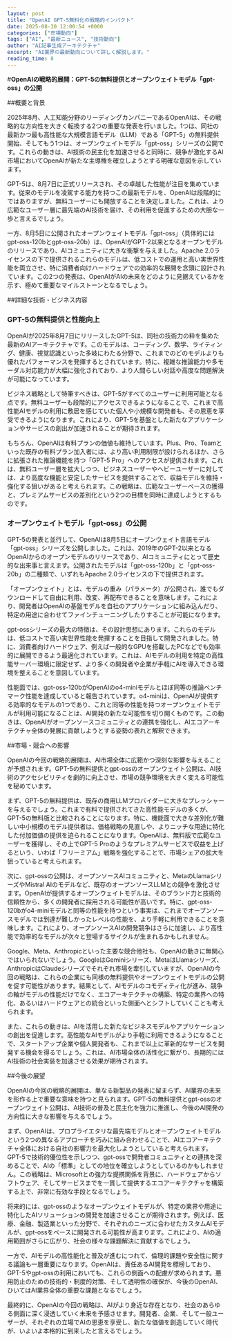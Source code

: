 ```yaml
---
layout: post
title: "OpenAI GPT-5無料化の戦略的インパクト"
date: 2025-08-30 12:00:54 +0000
categories: ["市場動向"]
tags: ["AI", "最新ニュース", "技術動向"]
author: "AI記事生成アーキテクチャ"
excerpt: "AI業界の最新動向について詳しく解説します。"
reading_time: 8
---
```

#**OpenAIの戦略的展開：GPT-5の無料提供とオープンウェイトモデル「gpt-oss」の公開**

##概要と背景

2025年8月、人工知能分野のリーディングカンパニーであるOpenAIは、その戦略的な方向性を大きく転換する2つの重要な発表を行いました。1つは、同社の最新かつ最も高性能な大規模言語モデル（LLM）である「GPT-5」の無料提供開始、そしてもう1つは、オープンウェイトモデル「gpt-oss」シリーズの公開です。これらの動きは、AI技術の民主化を加速させると同時に、競争が激化するAI市場においてOpenAIが新たな主導権を確立しようとする明確な意図を示しています。

GPT-5は、8月7日に正式リリースされ、その卓越した性能が注目を集めています。従来のモデルを凌駕する能力を持つこの最新モデルを、OpenAIは段階的にではありますが、無料ユーザーにも開放することを決定しました。これは、より広範なユーザー層に最先端のAI技術を届け、その利用を促進するための大胆な一歩と言えるでしょう。

一方、8月5日に公開されたオープンウェイトモデル「gpt-oss」（具体的にはgpt-oss-120bとgpt-oss-20b）は、OpenAIがGPT-2以来となるオープンモデルのリリースであり、AIコミュニティに大きな衝撃を与えました。Apache 2.0ライセンスの下で提供されるこれらのモデルは、低コストでの運用と高い実世界性能を両立させ、特に消費者向けハードウェアでの効率的な展開を念頭に設計されています。この2つの発表は、OpenAIがAIの未来をどのように見据えているかを示す、極めて重要なマイルストーンとなるでしょう。

##詳細な技術・ビジネス内容

### GPT-5の無料提供と性能向上

OpenAIが2025年8月7日にリリースしたGPT-5は、同社の技術力の粋を集めた最新のAIアーキテクチャです。このモデルは、コーディング、数学、ライティング、健康、視覚認識といった多岐にわたる分野で、これまでのどのモデルよりも優れたパフォーマンスを発揮するとされています。特に、複雑な推論能力や多モーダル対応能力が大幅に強化されており、より人間らしい対話や高度な問題解決が可能になっています。

ビジネス戦略として特筆すべきは、GPT-5がすべてのユーザーに利用可能となる点です。無料ユーザーも段階的にアクセスできるようになることで、これまで高性能AIモデルの利用に敷居を感じていた個人や小規模な開発者も、その恩恵を享受できるようになります。これにより、GPT-5を基盤とした新たなアプリケーションやサービスの創出が加速されることが期待されます。

もちろん、OpenAIは有料プランの価値も維持しています。Plus、Pro、Teamといった既存の有料プラン加入者には、より高い利用制限が設けられるほか、さらに拡張された推論機能を持つ「GPT-5 Pro」へのアクセスが提供されます。これは、無料ユーザー層を拡大しつつ、ビジネスユーザーやヘビーユーザーに対しては、より高度な機能と安定したサービスを提供することで、収益モデルを維持・強化する狙いがあると考えられます。この戦略は、広範なユーザーベースの獲得と、プレミアムサービスの差別化という2つの目標を同時に達成しようとするものです。

### オープンウェイトモデル「gpt-oss」の公開

GPT-5の発表と並行して、OpenAIは8月5日にオープンウェイト言語モデル「gpt-oss」シリーズを公開しました。これは、2019年のGPT-2以来となるOpenAIからのオープンモデルのリリースであり、AIコミュニティにとって歴史的な出来事と言えます。公開されたモデルは「gpt-oss-120b」と「gpt-oss-20b」の二種類で、いずれもApache 2.0ライセンスの下で提供されます。

「オープンウェイト」とは、モデルの重み（パラメータ）が公開され、誰でもダウンロードして自由に利用、改変、再配布できることを意味します。これにより、開発者はOpenAIの基盤モデルを自社のアプリケーションに組み込んだり、特定の用途に合わせてファインチューニングしたりすることが可能になります。

gpt-ossシリーズの最大の特徴は、その設計思想にあります。これらのモデルは、低コストで高い実世界性能を発揮することを目指して開発されました。特に、消費者向けハードウェア、例えば一般的なGPUを搭載したPCなどでも効率的に展開できるよう最適化されています。これは、AIモデルの利用を特定の高性能サーバー環境に限定せず、より多くの開発者や企業が手軽にAIを導入できる環境を整えることを意図しています。

性能面では、gpt-oss-120bがOpenAIのo4-miniモデルとほぼ同等の推論ベンチマーク性能を達成していると報告されています。o4-miniは、OpenAIが提供する効率的なモデルの1つであり、これと同等の性能を持つオープンウェイトモデルが利用可能になることは、AI開発の新たな可能性を切り開くものです。この動きは、OpenAIがオープンソースコミュニティとの連携を強化し、AIエコアーキテクチャ全体の発展に貢献しようとする姿勢の表れと解釈できます。

##市場・競合への影響

OpenAIの今回の戦略的展開は、AI市場全体に広範かつ深刻な影響を与えることが予想されます。GPT-5の無料提供とgpt-ossのオープンウェイト公開は、AI技術のアクセシビリティを劇的に向上させ、市場の競争環境を大きく変える可能性を秘めています。

まず、GPT-5の無料提供は、既存の商用LLMプロバイダーに大きなプレッシャーを与えるでしょう。これまで有料で提供されてきた高性能モデルの多くが、GPT-5の無料版と比較されることになります。特に、機能面で大きな差別化が難しい中小規模のモデル提供者は、価格戦略の見直しや、よりニッチな用途に特化した付加価値の提供を迫られることになります。OpenAIは、無料版で広範なユーザーを獲得し、その上でGPT-5 Proのようなプレミアムサービスで収益を上げるという、いわば「フリーミアム」戦略を強化することで、市場シェアの拡大を狙っていると考えられます。

次に、gpt-ossの公開は、オープンソースAIコミュニティと、MetaのLlamaシリーズやMistral AIのモデルなど、既存のオープンソースLLMとの競争を激化させます。OpenAIが提供するオープンウェイトモデルは、そのブランド力と技術的信頼性から、多くの開発者に採用される可能性が高いです。特に、gpt-oss-120bがo4-miniモデルと同等の性能を持つという事実は、これまでオープンソースモデルでは到達が難しかったレベルの性能を、より手軽に利用できることを意味します。これにより、オープンソースAIの開発競争はさらに加速し、より高性能で効率的なモデルが次々と登場するサイクルが生まれるかもしれません。

Google、Meta、Anthropicといった主要な競合他社も、OpenAIの動きに無関心ではいられないでしょう。GoogleはGeminiシリーズ、MetaはLlamaシリーズ、AnthropicはClaudeシリーズでそれぞれ市場を牽引していますが、OpenAIの今回の戦略は、これらの企業にも同様の無料提供やオープンウェイトモデルの公開を促す可能性があります。結果として、AIモデルのコモディティ化が進み、競争の軸がモデルの性能だけでなく、エコアーキテクチャの構築、特定の業界への特化、あるいはハードウェアとの統合といった側面へとシフトしていくことも考えられます。

また、これらの動きは、AIを活用した新たなビジネスモデルやアプリケーションの創出を促進します。高性能なAIモデルがより手軽に利用できるようになることで、スタートアップ企業や個人開発者も、これまで以上に革新的なサービスを開発する機会を得るでしょう。これは、AI市場全体の活性化に繋がり、長期的にはAI技術の社会実装を加速させる効果が期待されます。

##今後の展望

OpenAIの今回の戦略的展開は、単なる新製品の発表に留まらず、AI業界の未来を形作る上で重要な意味を持つと見られます。GPT-5の無料提供とgpt-ossのオープンウェイト公開は、AI技術の普及と民主化を強力に推進し、今後のAI開発の方向性に大きな影響を与えるでしょう。

まず、OpenAIは、プロプライエタリな最先端モデルとオープンウェイトモデルという2つの異なるアプローチを巧みに組み合わせることで、AIエコアーキテクチャ全体における自社の影響力を最大化しようとしていると考えられます。GPT-5で技術的優位性を示しつつ、gpt-ossで開発者コミュニティとの連携を深めることで、AIの「標準」としての地位を確立しようとしているのかもしれません。この戦略は、Microsoftとの強力な提携関係を背景に、ハードウェアからソフトウェア、そしてサービスまでを一貫して提供するエコアーキテクチャを構築する上で、非常に有効な手段となるでしょう。

将来的には、gpt-ossのようなオープンウェイトモデルが、特定の業界や用途に特化したAIソリューションの開発を加速させることが期待されます。例えば、医療、金融、製造業といった分野で、それぞれのニーズに合わせたカスタムAIモデルが、gpt-ossをベースに開発される可能性が高まります。これにより、AIの適用範囲がさらに広がり、社会の様々な課題解決に貢献するでしょう。

一方で、AIモデルの高性能化と普及が進むにつれて、倫理的課題や安全性に関する議論も一層重要になります。OpenAIは、責任あるAI開発を標榜しており、GPT-5やgpt-ossの利用においても、これらの側面への配慮が求められます。悪用防止のための技術的・制度的対策、そして透明性の確保が、今後のOpenAI、ひいてはAI業界全体の重要な課題となるでしょう。

最終的に、OpenAIの今回の戦略は、AIがより身近な存在となり、社会のあらゆる側面に深く浸透していく未来を予感させます。開発者、企業、そして一般ユーザーが、それぞれの立場でAIの恩恵を享受し、新たな価値を創造していく時代が、いよいよ本格的に到来したと言えるでしょう。
